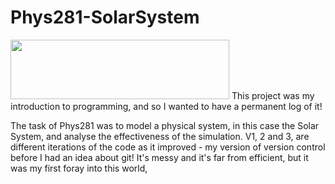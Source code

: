 # Phys281-SolarSystem
<img src="https://www.lancaster.ac.uk/media/lancaster-university/content-assets/images/fst/logos/Physicslogo.svg" width="350" height="95">
This project was my introduction to programming, and so I wanted to have a permanent log of it! 

The task of Phys281 was to model a physical system, in this case the Solar System, and analyse the effectiveness of the simulation. 
V1, 2 and 3, are different iterations of the code as it improved - my version of version control before I had an idea about git! 
It's messy and it's far from efficient, but it was my first foray into this world, 
